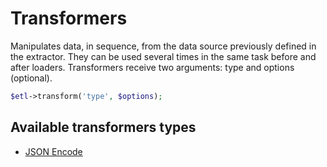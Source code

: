 # Transformers

Manipulates data, in sequence, from the data source previously defined in the extractor. They can be used several times in the same task before and after loaders. Transformers receive two arguments: type and options (optional).

```php
$etl->transform('type', $options);
```

## Available transformers types

* [JSON Encode](JsonEncode.md)
